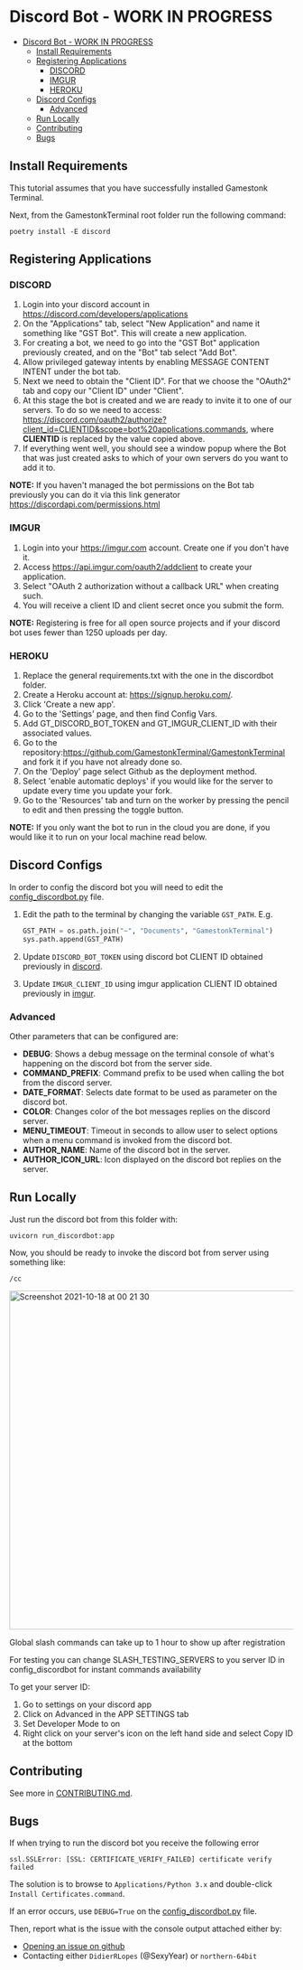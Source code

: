 # Discord Bot - WORK IN PROGRESS

- [Discord Bot - WORK IN PROGRESS](#discord-bot---work-in-progress)
  - [Install Requirements](#install-requirements)
  - [Registering Applications](#registering-applications)
    - [DISCORD](#discord)
    - [IMGUR](#imgur)
    - [HEROKU](#heroku)
  - [Discord Configs](#discord-configs)
    - [Advanced](#advanced)
  - [Run Locally](#run-locally)
  - [Contributing](#contributing)
  - [Bugs](#bugs)

## Install Requirements

This tutorial assumes that you have successfully installed Gamestonk Terminal.

Next, from the GamestonkTerminal root folder run the following command:

```text
poetry install -E discord
```

## Registering Applications

### DISCORD

1. Login into your discord account in <https://discord.com/developers/applications>
2. On the "Applications" tab, select "New Application" and name it something like "GST Bot". This will create a new application.
3. For creating a bot, we need to go into the "GST Bot" application previously created, and on the "Bot" tab select
   "Add Bot".
4. Allow privileged gateway intents by enabling MESSAGE CONTENT INTENT under the bot tab.
5. Next we need to obtain the "Client ID". For that we choose the "OAuth2" tab and copy our "Client ID" under "Client".
6. At this stage the bot is created and we are ready to invite it to one of our servers. To do so we need to access:
<https://discord.com/oauth2/authorize?client_id=CLIENTID&scope=bot%20applications.commands>, where **CLIENTID** is replaced by the value copied above.
7. If everything went well, you should see a window popup where the Bot that was just created asks to which of your own
   servers do you want to add it to.

**NOTE:** If you haven't managed the bot permissions on the Bot tab previously you can do it via this link generator
<https://discordapi.com/permissions.html>

### IMGUR

1. Login into your <https://imgur.com> account. Create one if you don't have it.
2. Access <https://api.imgur.com/oauth2/addclient> to create your application.
3. Select "OAuth 2 authorization without a callback URL" when creating such.
4. You will receive a client ID and client secret once you submit the form.

**NOTE:** Registering is free for all open source projects and if your discord bot uses fewer than 1250 uploads per day.

### HEROKU

1. Replace the general requirements.txt with the one in the discordbot folder.
2. Create a Heroku account at: <https://signup.heroku.com/>.
3. Click 'Create a new app'.
4. Go to the 'Settings' page, and then find Config Vars.
5. Add GT_DISCORD_BOT_TOKEN and GT_IMGUR_CLIENT_ID with their associated values.
6. Go to the repository:<https://github.com/GamestonkTerminal/GamestonkTerminal> and fork it if you have not already
   done so.
7. On the 'Deploy' page select Github as the deployment method.
8. Select 'enable automatic deploys' if you would like for the server to update every time you update your fork.
9. Go to the 'Resources' tab and turn on the worker by pressing the pencil to edit and then pressing the toggle button.

**NOTE:** If you only want the bot to run in the cloud you are done, if you would like it to run on your local machine
read below.

## Discord Configs

In order to config the discord bot you will need to edit the
[config_discordbot.py](gamestonk_terminal/config_discordbot.py) file.

1. Edit the path to the terminal by changing the variable `GST_PATH`. E.g.

   ```python
   GST_PATH = os.path.join("~", "Documents", "GamestonkTerminal")
   sys.path.append(GST_PATH)
   ```

2. Update `DISCORD_BOT_TOKEN` using discord bot CLIENT ID obtained previously in [discord](#discord).

3. Update `IMGUR_CLIENT_ID` using imgur application CLIENT ID obtained previously in [imgur](#imgur).

### Advanced

Other parameters that can be configured are:

- **DEBUG**: Shows a debug message on the terminal console of what's happening on the discord bot from the server side.
- **COMMAND_PREFIX**: Command prefix to be used when calling the bot from the discord server.
- **DATE_FORMAT**: Selects date format to be used as parameter on the discord bot.
- **COLOR**: Changes color of the bot messages replies on the discord server.
- **MENU_TIMEOUT**: Timeout in seconds to allow user to select options when a menu command is invoked from the discord bot.
- **AUTHOR_NAME**: Name of the discord bot in the server.
- **AUTHOR_ICON_URL**: Icon displayed on the discord bot replies on the server.

## Run Locally

Just run the discord bot from this folder with:

```text
uvicorn run_discordbot:app
```

Now, you should be ready to invoke the discord bot from server using something like:

```text
/cc
```

<img width="600" alt="Screenshot 2021-10-18 at 00 21 30" src="https://user-images.githubusercontent.com/61340027/152454075-bdf50245-c978-44b3-9abc-64e5e4254326.png">

Global slash commands can take up to 1 hour to show up after registration

For testing you can change SLASH_TESTING_SERVERS to you server ID in config_discordbot for instant commands availability

To get your server ID:

1. Go to settings on your discord app
2. Click on Advanced in the APP SETTINGS tab
3. Set Developer Mode to on
4. Right click on your server's icon on the left hand side and select Copy ID at the bottom

## Contributing

See more in [CONTRIBUTING.md](discordbot/CONTRIBUTING.md).

## Bugs

If when trying to run the discord bot you receive the following error

```text
ssl.SSLError: [SSL: CERTIFICATE_VERIFY_FAILED] certificate verify failed
```

The solution is to browse to `Applications/Python 3.x` and double-click `Install Certificates.command`.

If an error occurs, use `DEBUG=True` on the [config_discordbot.py](gamestonk_terminal/config_discordbot.py) file.

Then, report what is the issue with the console output attached either by:

- [Opening an issue on github](https://github.com/GamestonkTerminal/GamestonkTerminal/issues/new/choose)
- Contacting either `DidierRLopes` (@SexyYear) or `northern-64bit`
